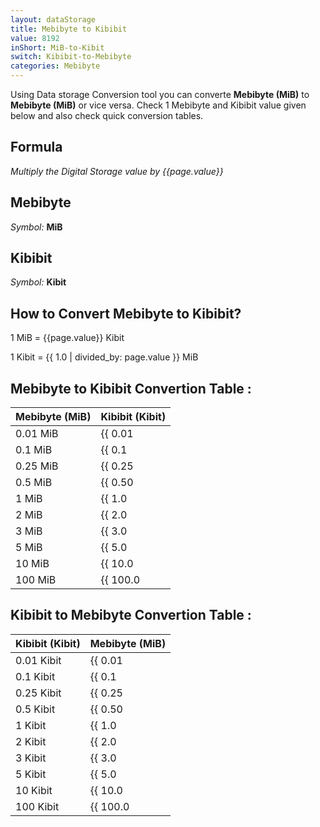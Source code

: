 ```yaml
---
layout: dataStorage
title: Mebibyte to Kibibit
value: 8192
inShort: MiB-to-Kibit
switch: Kibibit-to-Mebibyte
categories: Mebibyte
---
```


Using Data storage Conversion tool you can converte **Mebibyte (MiB)** to **Mebibyte (MiB)** or vice versa. Check 1 Mebibyte and Kibibit value given below and also check quick conversion tables.

## Formula
*Multiply the Digital Storage value by {{page.value}}*

## Mebibyte
*Symbol:* **MiB**

## Kibibit
*Symbol:* **Kibit**

## How to Convert Mebibyte to Kibibit?

1 MiB = {{page.value}} Kibit

1 Kibit = {{ 1.0 | divided_by: page.value }} MiB


## Mebibyte to Kibibit Convertion Table :

| Mebibyte (MiB) | Kibibit (Kibit) |
| ---- | ---- |
| 0.01 MiB | {{ 0.01 | times: page.value }} Kibit |
| 0.1 MiB | {{ 0.1 | times: page.value }} Kibit |
| 0.25 MiB | {{ 0.25 | times: page.value }} Kibit |
| 0.5 MiB | {{ 0.50 | times: page.value }} Kibit |
| 1 MiB | {{ 1.0 | times: page.value }} Kibit |
| 2 MiB | {{ 2.0 | times: page.value }} Kibit |
| 3 MiB | {{ 3.0 | times: page.value }} Kibit |
| 5 MiB | {{ 5.0 | times: page.value }} Kibit |
| 10 MiB | {{ 10.0 | times: page.value }} Kibit |
| 100 MiB | {{ 100.0 | times: page.value }} Kibit |

## Kibibit to Mebibyte Convertion Table :

| Kibibit (Kibit) | Mebibyte (MiB) |
| ---- | ---- |
| 0.01 Kibit | {{ 0.01 | divided_by: page.value }} MiB |
| 0.1 Kibit | {{ 0.1 | divided_by: page.value }} MiB |
| 0.25 Kibit | {{ 0.25 | divided_by: page.value }} MiB |
| 0.5 Kibit | {{ 0.50 | divided_by: page.value }} MiB |
| 1 Kibit | {{ 1.0 | divided_by: page.value }} MiB |
| 2 Kibit | {{ 2.0 | divided_by: page.value }} MiB |
| 3 Kibit | {{ 3.0 | divided_by: page.value }} MiB |
| 5 Kibit | {{ 5.0 | divided_by: page.value }} MiB |
| 10 Kibit | {{ 10.0 | divided_by: page.value }} MiB |
| 100 Kibit | {{ 100.0 | divided_by: page.value }} MiB |


<script>
document.getElementById('selectInput')[9].selected = true
document.getElementById('selectOutput')[3].selected = true
</script>
